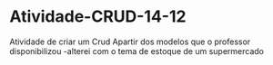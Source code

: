 # Atividade-CRUD-14-12
Atividade de criar um Crud Apartir dos modelos que o professor disponibilizou
-alterei com o tema de estoque de um supermercado